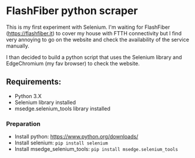 # FlashFiber python scraper

This is my first experiment with Selenium.
I'm waiting for FlashFiber (https://flashfiber.it) to cover my house with FTTH connectivity but I find very annoying to go on the website and check the availability of the service manually.

I than decided to build a python script that uses the Selenium library and EdgeChromium (my fav browser) to check the website.

## Requirements:
- Python 3.X
- Selenium library installed
- msedge.selenium_tools library installed

### Preparation
- Install python: https://www.python.org/downloads/
- Install selenium:
`pip install selenium`
- Install msedge_selenium_tools:
`pip install msedge.selenium_tools`

